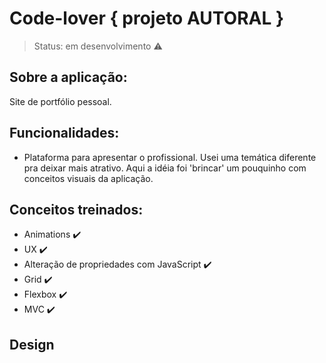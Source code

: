 # Code-lover { projeto AUTORAL }

> Status: em desenvolvimento :warning:


<h2> Sobre a aplicação:</h2>

Site de portfólio pessoal. 


<h2> Funcionalidades:</h2>

- Plataforma para apresentar o profissional. Usei uma temática diferente pra deixar mais atrativo. Aqui a idéia foi 'brincar' um pouquinho com conceitos visuais da aplicação.

<h2> Conceitos treinados:</h2>

- Animations :heavy_check_mark:
- UX :heavy_check_mark:
- Alteração de propriedades com JavaScript :heavy_check_mark:
- Grid :heavy_check_mark:
- Flexbox :heavy_check_mark:
- MVC :heavy_check_mark:


<h2> Design </h2>
